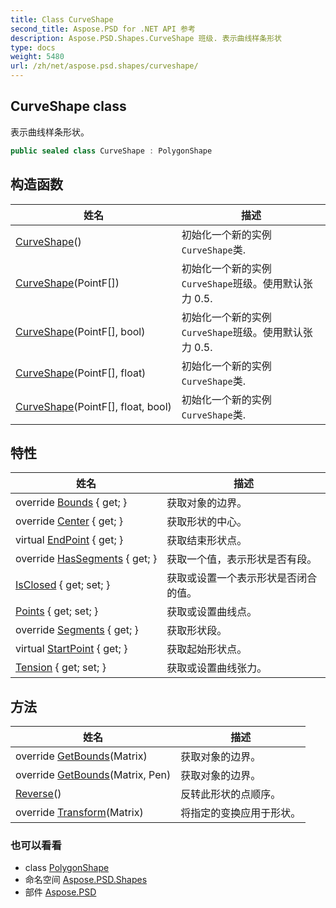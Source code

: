 ```yaml
---
title: Class CurveShape
second_title: Aspose.PSD for .NET API 参考
description: Aspose.PSD.Shapes.CurveShape 班级. 表示曲线样条形状
type: docs
weight: 5480
url: /zh/net/aspose.psd.shapes/curveshape/
---
```

## CurveShape class

表示曲线样条形状。

```csharp
public sealed class CurveShape : PolygonShape
```

## 构造函数

| 姓名 | 描述 |
| --- | --- |
| [CurveShape](curveshape/#constructor)() | 初始化一个新的实例`CurveShape`类. |
| [CurveShape](curveshape/#constructor_1)(PointF[]) | 初始化一个新的实例`CurveShape`班级。使用默认张力 0.5. |
| [CurveShape](curveshape/#constructor_2)(PointF[], bool) | 初始化一个新的实例`CurveShape`班级。使用默认张力 0.5. |
| [CurveShape](curveshape/#constructor_3)(PointF[], float) | 初始化一个新的实例`CurveShape`类. |
| [CurveShape](curveshape/#constructor_4)(PointF[], float, bool) | 初始化一个新的实例`CurveShape`类. |

## 特性

| 姓名 | 描述 |
| --- | --- |
| override [Bounds](../../aspose.psd.shapes/curveshape/bounds/) { get; } | 获取对象的边界。 |
| override [Center](../../aspose.psd.shapes/curveshape/center/) { get; } | 获取形状的中心。 |
| virtual [EndPoint](../../aspose.psd.shapes/polygonshape/endpoint/) { get; } | 获取结束形状点。 |
| override [HasSegments](../../aspose.psd.shapes/polygonshape/hassegments/) { get; } | 获取一个值，表示形状是否有段。 |
| [IsClosed](../../aspose.psd.shapes/polygonshape/isclosed/) { get; set; } | 获取或设置一个表示形状是否闭合的值。 |
| [Points](../../aspose.psd.shapes/polygonshape/points/) { get; set; } | 获取或设置曲线点。 |
| override [Segments](../../aspose.psd.shapes/curveshape/segments/) { get; } | 获取形状段。 |
| virtual [StartPoint](../../aspose.psd.shapes/polygonshape/startpoint/) { get; } | 获取起始形状点。 |
| [Tension](../../aspose.psd.shapes/curveshape/tension/) { get; set; } | 获取或设置曲线张力。 |

## 方法

| 姓名 | 描述 |
| --- | --- |
| override [GetBounds](../../aspose.psd.shapes/curveshape/getbounds/#getbounds)(Matrix) | 获取对象的边界。 |
| override [GetBounds](../../aspose.psd.shapes/curveshape/getbounds/#getbounds_1)(Matrix, Pen) | 获取对象的边界。 |
| [Reverse](../../aspose.psd.shapes/polygonshape/reverse/)() | 反转此形状的点顺序。 |
| override [Transform](../../aspose.psd.shapes/polygonshape/transform/)(Matrix) | 将指定的变换应用于形状。 |

### 也可以看看

* class [PolygonShape](../polygonshape/)
* 命名空间 [Aspose.PSD.Shapes](../../aspose.psd.shapes/)
* 部件 [Aspose.PSD](../../)


